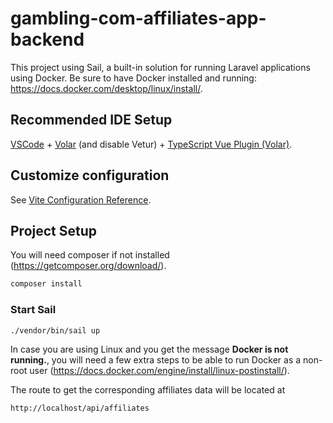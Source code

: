 # gambling-com-affiliates-app-backend

This project using Sail, a built-in solution for running Laravel applications using Docker.
Be sure to have Docker installed and running: https://docs.docker.com/desktop/linux/install/.

## Recommended IDE Setup

[VSCode](https://code.visualstudio.com/) + [Volar](https://marketplace.visualstudio.com/items?itemName=Vue.volar) (and disable Vetur) + [TypeScript Vue Plugin (Volar)](https://marketplace.visualstudio.com/items?itemName=Vue.vscode-typescript-vue-plugin).

## Customize configuration

See [Vite Configuration Reference](https://vitejs.dev/config/).

## Project Setup

You will need composer if not installed (https://getcomposer.org/download/).

```sh
composer install
```

### Start Sail

```sh
./vendor/bin/sail up
```
In case you are using Linux and you get the message **Docker is not running.**, you will need a few extra steps to be able to run Docker as a non-root user (https://docs.docker.com/engine/install/linux-postinstall/).

The route to get the corresponding affiliates data will be located at
```sh
http://localhost/api/affiliates
```
